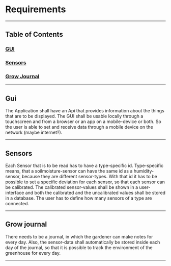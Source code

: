 # Requirements

---
## Table of Contents
### [GUI](#gui)
### [Sensors](#sensors)
### [Grow Journal](#grow-journal)

---
## Gui
The Application shall have an Api that provides information about the things that are to be displayed.
The GUI shall be usable locally through a touchscreen and from a browser or an app on a mobile-device or both. 
So the user is able to set and receive data through a mobile device on the network (maybe internet?).

---
## Sensors
Each Sensor that is to be read has to have a type-specific id. Type-specific means, that a soilmoisture-sensor can have 
the same id as a humidity-sensor, because they are different sensor-types. With that id it has to be possible to set a 
specific deviation for each sensor, so that each sensor can be calibrated. The calibrated sensor-values shall be shown 
in a user-interface and both the calibrated and the uncalibrated values shall be stored in a database.
The user has to define how many sensors of a type are connected.

---
## Grow journal
There needs to be a journal, in which the gardener can make notes for every day.
Also, the sensor-data shall automatically be stored inside each day of the journal, so that it is possible to track the environment of the greenhouse for every day.

---
